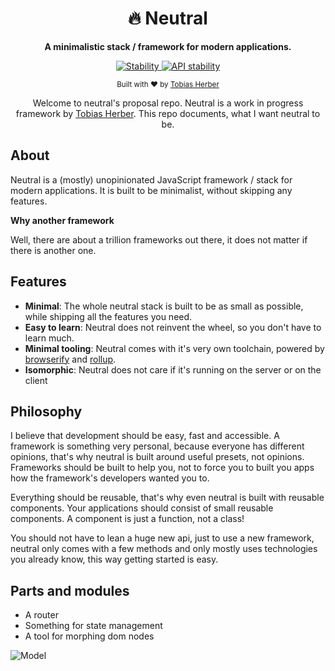 <h1 align="center">🔥 Neutral</h1>

<p align="center">
  <strong>A minimalistic stack / framework for modern applications.</strong>
</p>

<p align="center">
  <a href="https://nodejs.org/api/documentation.html#documentation_stability_index">
    <img src="https://img.shields.io/badge/stability-experimental-FF5722.svg?style=flat-square&colorA=000000"
      alt="Stability" />
  </a>
  <a href="https://github.com/herber/neutral">
    <img src="https://img.shields.io/badge/package-neutral-304FFE.svg?style=flat-square&colorA=000000"
      alt="API stability" />
  </a>
</p>

<p align="center">
  <sub>Built with ❤︎ by <a href="https://twitter.com/tobiasherber_">Tobias Herber</a></sub>
</p>

<p align="center">
Welcome to neutral's proposal repo. Neutral is a work in progress framework by <a href="https://twitter.com/tobiasherber_">Tobias Herber</a>. This repo documents, what I want neutral to be.
</p>

## About

Neutral is a (mostly) unopinionated JavaScript framework / stack for modern applications. It is built to be minimalist, without skipping any features.

__Why another framework__

Well, there are about a trillion frameworks out there, it does not matter if there is another one.

## Features

 - __Minimal__: The whole neutral stack is built to be as small as possible, while shipping all the features you need.
 - __Easy to learn__: Neutral does not reinvent the wheel, so you don't have to learn much.
 - __Minimal tooling__: Neutral comes with it's very own toolchain, powered by [browserify](browserify.org) and [rollup](rollupjs.org).
 - __Isomorphic__: Neutral does not care if it's running on the server or on the client

## Philosophy

I believe that development should be easy, fast and accessible. A framework is something very personal, because everyone has different opinions, that's why neutral is built around useful presets, not opinions. Frameworks should be built to help you, not to force you to built you apps how the framework's developers wanted you to.

Everything should be reusable, that's why even neutral is built with reusable components. Your applications should consist of small reusable components. A component is just a function, not a class!

You should not have to lean a huge new api, just to use a new framework, neutral only comes with a few methods and only mostly uses technologies you already know, this way getting started is easy.

## Parts and modules

 - A router
 - Something for state management
 - A tool for morphing dom nodes

<img src="https://i.imgur.com/Ke5bB9X.png" alt="Model" />
